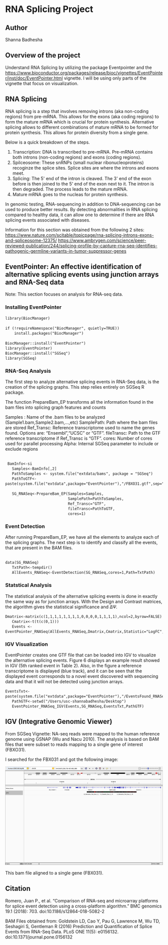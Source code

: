 # RNA Splicing Project

## Author
Shanna Badhesha

## Overview of the project

Understand RNA Splicing by utilizing the package Eventpointer and the https://www.bioconductor.org/packages/release/bioc/vignettes/EventPointer/inst/doc/EventPointer.html vignette. I will be using only parts of the vignette that focus on visualization.

## RNA Splicing 

RNA splicing is a step that involves removing introns (aka non-coding regions) from pre-mRNA. This allows for the exons (aka coding regions) to form the mature mRNA which is crucial for protein synthesis. Alternative splicing allows to different combinations of mature mRNA to be formed for protein synthesis. This allows for protein diversity from a single gene. 

Below is a quick breakdown of the steps. 

1. Transcription: DNA is transcribed to pre-mRNA. Pre-mRNA contains both introns (non-coding regions) and exons (coding regions). 
2. Spilceosome: These snRNPs (small nuclear ribonucleoproteins) recoginze the splice sites. Splice sites are where the introns and exons meet. 
3. Splicing: The 5' end of the intron is cleaved. The 3' end of the exon before is then joined to the 5' end of the exon next to it. The intron is then degraded. The process leads to the mature mRNA. 
4. Mature mRNA goes to the nucleas for protein synthesis. 

In genomic testing, RNA-sequencing in addition to DNA-sequencing can be used to produce better results. By detecting abnormalities in RNA splicing compared to healthy data, it can allow one to determine if there are RNA splicing events associated with diseases. 

Information for this section was obtained from the following 2 sites:
https://www.nature.com/scitable/topicpage/rna-splicing-introns-exons-and-spliceosome-12375/
https://www.ambrygen.com/science/peer-reviewed-publication/244/splicing-profile-by-capture-rna-seq-identifies-pathogenic-germline-variants-in-tumor-suppressor-genes

## EventPointer: An effective identification of alternative splicing events using junction arrays and RNA-Seq data

Note: This section focuses on analysis for RNA-seq data. 

### Installing EventPointer

``` {r}
library(BiocManager)

if (!requireNamespace("BiocManager", quietly=TRUE))
    install.packages("BiocManager")

BiocManager::install("EventPointer")
library(EventPointer)
BiocManager::install("SGSeq")
library(SGSeq)
```

### RNA-Seq Analysis

The first step to analyze alternative splicing events in RNA-Seq data, is the creation of the splicing graphs. This step relies entirely on SGSeq R package.

The function PrepareBam_EP transforms all the information found in the bam files into splicing graph features and counts

Samples : Name of the .bam files to be analyzed (Sample1.bam,Sample2.bam,…,etc)
SamplePath: Path where the bam files are stored
Ref_Transc: Reference transcriptome used to name the genes found. Options are: “Ensembl”,“UCSC” or “GTF”.
fileTransc: Path to the GTF reference transcriptome if Ref_Transc is “GTF”.
cores: Number of cores used for parallel processing
Alpha: Internal SGSeq parameter to include or exclude regions

```{r}

 BamInfo<-si
   Samples<-BamInfo[,2]
   PathToSamples <- system.file("extdata/bams", package = "SGSeq")
   PathToGTF<-paste(system.file("extdata",package="EventPointer"),"/FBXO31.gtf",sep="")

   SG_RNASeq<-PrepareBam_EP(Samples=Samples,
                            SamplePath=PathToSamples,
                            Ref_Transc="GTF",
                            fileTransc=PathToGTF,
                            cores=1)
```
### Event Detection

After running PrepareBam_EP, we have all the elements to analyze each of the splicing graphs. The next step is to identify and classify all the events, that are present in the BAM files.

```{r}

data(SG_RNASeq)
   TxtPath<-tempdir()
   AllEvents_RNASeq<-EventDetection(SG_RNASeq,cores=1,Path=TxtPath)
```

### Statstical Analysis

The statistical analysis of the alternative splicing events is done in exactly the same way as for junction arrays. With the Design and Contrast matrices, the algorithm gives the statistical significance and ΔΨ.

```{r}
Dmatrix<-matrix(c(1,1,1,1,1,1,1,1,0,0,0,0,1,1,1,1),ncol=2,byrow=FALSE)
   Cmatrix<-t(t(c(0,1)))
   Events <- EventPointer_RNASeq(AllEvents_RNASeq,Dmatrix,Cmatrix,Statistic="LogFC",PSI=TRUE)
```
### IGV Visualization

EventPointer creates one GTF file that can be loaded into IGV to visualize the alternative splicing events. Figure 6 displays an example result showed in IGV (5th ranked event in Table 2). Also, in the figure a reference transcriptome is displayed (blue track), and it can be seen that the displayed event corresponds to a novel event discovered with sequencing data and that it will not be detected using junction arrays.

```{r}
EventsTxt<-paste(system.file("extdata",package="EventPointer"),"/EventsFound_RNASeq.txt",sep="")
   PathGTF<-setwd("/Users/usc-shannabadhesha/Desktop")
   EventPointer_RNASeq_IGV(Events,SG_RNASeq,EventsTxt,PathGTF)
```
## IGV (Integrative Genomic Viewer)
From SGSeq Vignette: NA-seq reads were mapped to the human reference genome using GSNAP (Wu and Nacu 2010). The analysis is based on BAM files that were subset to reads mapping to a single gene of interest (FBXO31). 

I searched for the FBX031 and got the following image:

![Visual Screenshotted from IGV result.](IGV_rna_splicing.png)

This bam file aligned to a single gene (FBX031). 

## Citation
Romero, Juan P., et al. “Comparison of RNA-seq and microarray platforms for splice event detection using a cross-platform algorithm.” BMC genomics 19.1 (2018): 703. doi:10.1186/s12864-018-5082-2

BAM Files obtained from:
Goldstein LD, Cao Y, Pau G, Lawrence M, Wu TD, Seshagiri S, Gentleman R (2016) Prediction and Quantification of Splice Events from RNA-Seq Data. PLoS ONE 11(5): e0156132. doi:10.1371/journal.pone.0156132